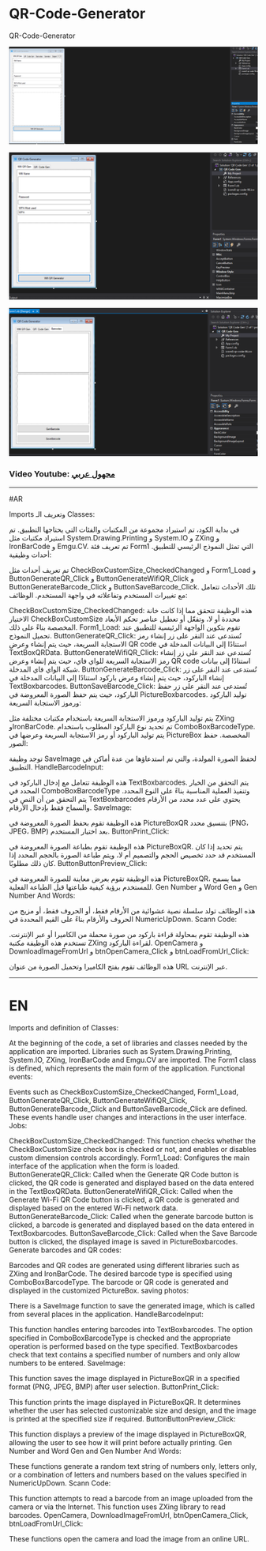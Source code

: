 # QR-Code-Generator
QR-Code-Generator


![](QRCodeGeneratorNextVar.PNG)

![](QRCodeGen.PNG)

![](QRCodeGen2.PNG)


### Video Youtube: [مجهول عربي](https://youtu.be/rEGTafcHLzs) <br>
-- --

#AR

Imports وتعريف الـ Classes:

في بداية الكود، تم استيراد مجموعة من المكتبات والفئات التي يحتاجها التطبيق.
تم استيراد مكتبات مثل System.Drawing.Printing و System.IO و ZXing و IronBarCode و Emgu.CV.
تم تعريف فئة Form1 التي تمثل النموذج الرئيسي للتطبيق.
أحداث وظيفية:

تم تعريف أحداث مثل CheckBoxCustomSize_CheckedChanged و Form1_Load و ButtonGenerateQR_Click و ButtonGenerateWifiQR_Click و ButtonGenerateBarcode_Click و ButtonSaveBarcode_Click.
تلك الأحداث تتعامل مع تغييرات المستخدم وتفاعلاته في واجهة المستخدم.
الوظائف:

CheckBoxCustomSize_CheckedChanged: هذه الوظيفة تتحقق مما إذا كانت خانة الاختيار CheckBoxCustomSize محددة أو لا، وتفعّل أو تعطيل عناصر تحكم الأبعاد المخصصة بناءً على ذلك.
Form1_Load: تقوم بتكوين الواجهة الرئيسية للتطبيق عند تحميل النموذج.
ButtonGenerateQR_Click: تُستدعى عند النقر على زر إنشاء رمز الاستجابة السريعة، حيث يتم إنشاء وعرض QR code استنادًا إلى البيانات المدخلة في TextBoxQRData.
ButtonGenerateWifiQR_Click: تُستدعى عند النقر على زر إنشاء رمز الاستجابة السريعة للواي فاي، حيث يتم إنشاء وعرض QR code استنادًا إلى بيانات شبكة الواي فاي المدخلة.
ButtonGenerateBarcode_Click: تُستدعى عند النقر على زر إنشاء الباركود، حيث يتم إنشاء وعرض باركود استنادًا إلى البيانات المدخلة في TextBoxbarcodes.
ButtonSaveBarcode_Click: تُستدعى عند النقر على زر حفظ الباركود، حيث يتم حفظ الصورة المعروضة في PictureBoxbarcodes.
توليد الباركود ورموز الاستجابة السريعة:

يتم توليد الباركود ورموز الاستجابة السريعة باستخدام مكتبات مختلفة مثل ZXing وIronBarCode.
تم تحديد نوع الباركود المطلوب باستخدام ComboBoxBarcodeType.
يتم توليد الباركود أو رمز الاستجابة السريعة وعرضها في PictureBox المخصصة.
حفظ الصور:

توجد وظيفة SaveImage لحفظ الصورة المولدة، والتي تم استدعاؤها من عدة أماكن في التطبيق.
HandleBarcodeInput:

هذه الوظيفة تتعامل مع إدخال الباركود في TextBoxbarcodes.
يتم التحقق من الخيار المحدد في ComboBoxBarcodeType وتنفيذ العملية المناسبة بناءً على النوع المحدد.
يتم التحقق من أن النص في TextBoxbarcodes يحتوي على عدد محدد من الأرقام والسماح فقط بإدخال الأرقام.
SaveImage:

هذه الوظيفة تقوم بحفظ الصورة المعروضة في PictureBoxQR بتنسيق محدد (PNG، JPEG، BMP) بعد اختيار المستخدم.
ButtonPrint_Click:

هذه الوظيفة تقوم بطباعة الصورة المعروضة في PictureBoxQR.
يتم تحديد إذا كان المستخدم قد حدد تخصيص الحجم والتصميم أم لا، ويتم طباعة الصورة بالحجم المحدد إذا كان ذلك مطلوبًا.
ButtonButtonPreview_Click:

هذه الوظيفة تقوم بعرض معاينة للصورة المعروضة في PictureBoxQR، مما يسمح للمستخدم برؤية كيفية طباعتها قبل الطباعة الفعلية.
Gen Number و Word Gen و Gen Number And Words:

هذه الوظائف تولد سلسلة نصية عشوائية من الأرقام فقط، أو الحروف فقط، أو مزيج من الحروف والأرقام بناءً على القيم المحددة في NumericUpDown.
Scann Code:

هذه الوظيفة تقوم بمحاولة قراءة باركود من صورة محملة من الكاميرا أو عبر الإنترنت.
تستخدم هذه الوظيفة مكتبة ZXing لقراءة الباركود.
OpenCamera و DownloadImageFromUrl و btnOpenCamera_Click و btnLoadFromUrl_Click:

هذه الوظائف تقوم بفتح الكاميرا وتحميل الصورة من عنوان URL عبر الإنترنت.



-- --

# EN
Imports and definition of Classes:

At the beginning of the code, a set of libraries and classes needed by the application are imported.
Libraries such as System.Drawing.Printing, System.IO, ZXing, IronBarCode and Emgu.CV are imported.
The Form1 class is defined, which represents the main form of the application.
Functional events:

Events such as CheckBoxCustomSize_CheckedChanged, Form1_Load, ButtonGenerateQR_Click, ButtonGenerateWifiQR_Click, ButtonGenerateBarcode_Click and ButtonSaveBarcode_Click are defined.
These events handle user changes and interactions in the user interface.
Jobs:

CheckBoxCustomSize_CheckedChanged: This function checks whether the CheckBoxCustomSize check box is checked or not, and enables or disables custom dimension controls accordingly.
Form1_Load: Configures the main interface of the application when the form is loaded.
ButtonGenerateQR_Click: Called when the Generate QR Code button is clicked, the QR code is generated and displayed based on the data entered in the TextBoxQRData.
ButtonGenerateWifiQR_Click: Called when the Generate Wi-Fi QR Code button is clicked, a QR code is generated and displayed based on the entered Wi-Fi network data.
ButtonGenerateBarcode_Click: Called when the generate barcode button is clicked, a barcode is generated and displayed based on the data entered in TextBoxbarcodes.
ButtonSaveBarcode_Click: Called when the Save Barcode button is clicked, the displayed image is saved in PictureBoxbarcodes.
Generate barcodes and QR codes:

Barcodes and QR codes are generated using different libraries such as ZXing and IronBarCode.
The desired barcode type is specified using ComboBoxBarcodeType.
The barcode or QR code is generated and displayed in the customized PictureBox.
saving photos:

There is a SaveImage function to save the generated image, which is called from several places in the application.
HandleBarcodeInput:

This function handles entering barcodes into TextBoxbarcodes.
The option specified in ComboBoxBarcodeType is checked and the appropriate operation is performed based on the type specified.
TextBoxbarcodes check that text contains a specified number of numbers and only allow numbers to be entered.
SaveImage:

This function saves the image displayed in PictureBoxQR in a specified format (PNG, JPEG, BMP) after user selection.
ButtonPrint_Click:

This function prints the image displayed in PictureBoxQR.
It determines whether the user has selected customizable size and design, and the image is printed at the specified size if required.
ButtonButtonPreview_Click:

This function displays a preview of the image displayed in PictureBoxQR, allowing the user to see how it will print before actually printing.
Gen Number and Word Gen and Gen Number And Words:

These functions generate a random text string of numbers only, letters only, or a combination of letters and numbers based on the values specified in NumericUpDown.
Scann Code:

This function attempts to read a barcode from an image uploaded from the camera or via the Internet.
This function uses ZXing library to read barcodes.
OpenCamera, DownloadImageFromUrl, btnOpenCamera_Click, btnLoadFromUrl_Click:

These functions open the camera and load the image from an online URL.


